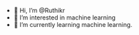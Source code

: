 - 👋 Hi, I’m @Ruthikr
- 👀 I’m interested in machine learning 
- 🌱 I’m currently learning machine learning.

<!---
Ruthikr/Ruthikr is a ✨ special ✨ repository because its `README.md` (this file) appears on you
